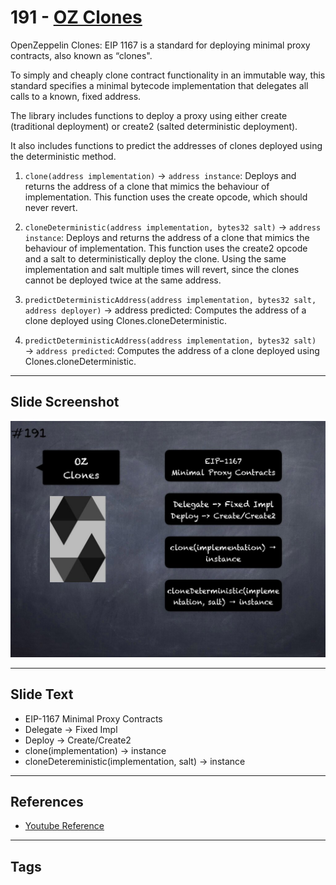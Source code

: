 # 191 - [OZ Clones](OZ%20Clones.md)
OpenZeppelin Clones: EIP 1167 is a standard for deploying minimal proxy contracts, also known as “clones". 

To simply and cheaply clone contract functionality in an immutable way, this standard specifies a minimal bytecode implementation that delegates all calls to a known, fixed address. 

The library includes functions to deploy a proxy using either create (traditional deployment) or create2 (salted deterministic deployment). 

It also includes functions to predict the addresses of clones deployed using the deterministic method.

1. `clone(address implementation)` → `address instance`: Deploys and returns the address of a clone that mimics the behaviour of implementation. This function uses the create opcode, which should never revert.
    
2. `cloneDeterministic(address implementation, bytes32 salt)` → `address instance`: Deploys and returns the address of a clone that mimics the behaviour of implementation. This function uses the create2 opcode and a salt to deterministically deploy the clone. Using the same implementation and salt multiple times will revert, since the clones cannot be deployed twice at the same address.
    
3. `predictDeterministicAddress(address implementation, bytes32 salt, address deployer)` → address predicted: Computes the address of a clone deployed using Clones.cloneDeterministic.
    
4. `predictDeterministicAddress(address implementation, bytes32 salt)` → `address predicted`: Computes the address of a clone deployed using Clones.cloneDeterministic.
___
## Slide Screenshot
![191.jpg](../../images/3.%20Solidity%20201/191.jpg)
___
## Slide Text
- EIP-1167 Minimal Proxy Contracts
- Delegate -> Fixed Impl
- Deploy -> Create/Create2
- clone(implementation) -> instance
- cloneDetereministic(implementation, salt) -> instance
___
## References
- [Youtube Reference](https://youtu.be/0kx8M4u5980?t=836)
___
## Tags